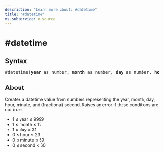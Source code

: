 ```yaml
---
description: "Learn more about: #datetime"
title: "#datetime"
ms.subservice: m-source
---
```

# #datetime

## Syntax

<pre>
#datetime(<b>year</b> as number, <b>month</b> as number, <b>day</b> as number, <b>hour</b> as number, <b>minute</b> as number, <b>second</b> as number) as datetime
</pre>

## About

Creates a datetime value from numbers representing the year, month, day, hour, minute, and (fractional) second. Raises an error if these conditions are not true:

* 1 ≤ year ≤ 9999
* 1 ≤ month ≤ 12
* 1 ≤ day ≤ 31
* 0 ≤ hour ≤ 23
* 0 ≤ minute ≤ 59
* 0 ≤ second < 60
